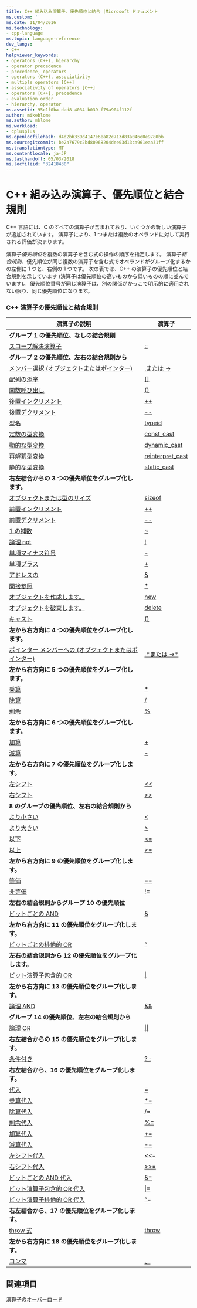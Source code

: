 ```yaml
---
title: C++ 組み込み演算子、優先順位と結合 |Microsoft ドキュメント
ms.custom: ''
ms.date: 11/04/2016
ms.technology:
- cpp-language
ms.topic: language-reference
dev_langs:
- C++
helpviewer_keywords:
- operators (C++), hierarchy
- operator precedence
- precedence, operators
- operators (C++), associativity
- multiple operators [C++]
- associativity of operators [C++]
- operators [C++], precedence
- evaluation order
- hierarchy, operator
ms.assetid: 95c1f0ba-dad8-4034-b039-f79a904f112f
author: mikeblome
ms.author: mblome
ms.workload:
- cplusplus
ms.openlocfilehash: d4d2bb339d4147e6ea82c713d83a046e0e9780bb
ms.sourcegitcommit: be2a7679c2bd80968204dee03d13ca961eaa31ff
ms.translationtype: MT
ms.contentlocale: ja-JP
ms.lasthandoff: 05/03/2018
ms.locfileid: "32418430"
---
```

# <a name="c-built-in-operators-precedence-and-associativity"></a>C++ 組み込み演算子、優先順位と結合規則

C++ 言語には、C のすべての演算子が含まれており、いくつかの新しい演算子が追加されています。 演算子により、1 つまたは複数のオペランドに対して実行される評価が決まります。

演算子*優先順位*を複数の演算子を含む式の操作の順序を指定します。 演算子*結合規則*、優先順位が同じ複数の演算子を含む式でオペランドがグループ化するかの左側に 1 つと、右側の 1 つです。 次の表では、C++ の演算子の優先順位と結合規則を示しています (演算子は優先順位の高いものから低いものの順に並んでいます)。 優先順位番号が同じ演算子は、別の関係がかっこで明示的に適用されない限り、同じ優先順位になります。

### <a name="c-operator-precedence-and-associativity"></a>C++ 演算子の優先順位と結合規則

|演算子の説明|演算子|
|--------------------------|--------------|
|**グループ 1 の優先順位、なしの結合規則**|
|[スコープ解決演算子](../cpp/scope-resolution-operator.md)|[::](../cpp/scope-resolution-operator.md)|
|**グループ 2 の優先順位、左右の結合規則から**|
|[メンバー選択 (オブジェクトまたはポインター)](../cpp/member-access-operators-dot-and.md)|[.または ->](../cpp/member-access-operators-dot-and.md)|
|[配列の添字](../cpp/subscript-operator.md)|[&#91;&#93;](../cpp/subscript-operator.md)|
|[関数呼び出し](../cpp/function-call-operator-parens.md)|[()](../cpp/function-call-operator-parens.md)|
|[後置インクリメント](../cpp/postfix-increment-and-decrement-operators-increment-and-decrement.md)|[++](../cpp/postfix-increment-and-decrement-operators-increment-and-decrement.md)|
|[後置デクリメント](../cpp/postfix-increment-and-decrement-operators-increment-and-decrement.md)|[--](../cpp/postfix-increment-and-decrement-operators-increment-and-decrement.md)|
|[型名](../cpp/typeid-operator.md)|[typeid](../cpp/typeid-operator.md)|
|[定数の型変換](../cpp/const-cast-operator.md)|[const_cast](../cpp/const-cast-operator.md)|
|[動的な型変換](../cpp/dynamic-cast-operator.md)|[dynamic_cast](../cpp/dynamic-cast-operator.md)|
|[再解釈型変換](../cpp/reinterpret-cast-operator.md)|[reinterpret_cast](../cpp/reinterpret-cast-operator.md)|
|[静的な型変換](../cpp/static-cast-operator.md)|[static_cast](../cpp/static-cast-operator.md)|
|**右左結合からの 3 つの優先順位をグループ化します。**|
|[オブジェクトまたは型のサイズ](../cpp/sizeof-operator.md)|[sizeof](../cpp/sizeof-operator.md)|
|[前置インクリメント](../cpp/prefix-increment-and-decrement-operators-increment-and-decrement.md)|[++](../cpp/prefix-increment-and-decrement-operators-increment-and-decrement.md)|
|[前置デクリメント](../cpp/prefix-increment-and-decrement-operators-increment-and-decrement.md)|[--](../cpp/prefix-increment-and-decrement-operators-increment-and-decrement.md)|
|[1 の補数](../cpp/one-s-complement-operator-tilde.md)|[~](../cpp/one-s-complement-operator-tilde.md)|
|[論理 not](../cpp/logical-negation-operator-exclpt.md)|[\!](../cpp/logical-negation-operator-exclpt.md)|
|[単項マイナス符号](../cpp/unary-plus-and-negation-operators-plus-and.md)|[-](../cpp/unary-plus-and-negation-operators-plus-and.md)|
|[単項プラス](../cpp/unary-plus-and-negation-operators-plus-and.md)|[+](../cpp/unary-plus-and-negation-operators-plus-and.md)|
|[アドレスの](../cpp/address-of-operator-amp.md)|[&amp;](../cpp/address-of-operator-amp.md)|
|[間接参照](../cpp/indirection-operator-star.md)|[&#42;](../cpp/indirection-operator-star.md)|
|[オブジェクトを作成します。](../cpp/new-operator-cpp.md)|[new](../cpp/new-operator-cpp.md)|
|[オブジェクトを破棄します。](../cpp/delete-operator-cpp.md)|[delete](../cpp/delete-operator-cpp.md)|
|[キャスト](../cpp/cast-operator-parens.md)|[()](../cpp/cast-operator-parens.md)|
|**左から右方向に 4 つの優先順位をグループ化します。**|
|[ポインター メンバーへの (オブジェクトまたはポインター)](../cpp/pointer-to-member-operators-dot-star-and-star.md)|[.&#42;または ->&#42;](../cpp/pointer-to-member-operators-dot-star-and-star.md)|
|**左から右方向に 5 つの優先順位をグループ化します。**|
|[乗算](../cpp/multiplicative-operators-and-the-modulus-operator.md)|[&#42;](../cpp/multiplicative-operators-and-the-modulus-operator.md)|
|[除算](../cpp/multiplicative-operators-and-the-modulus-operator.md)|[/](../cpp/multiplicative-operators-and-the-modulus-operator.md)|
|[剰余](../cpp/multiplicative-operators-and-the-modulus-operator.md)|[%](../cpp/multiplicative-operators-and-the-modulus-operator.md)|
|**左から右方向に 6 つの優先順位をグループ化します。**|
|[加算](../cpp/additive-operators-plus-and.md)|[+](../cpp/additive-operators-plus-and.md)|
|[減算](../cpp/additive-operators-plus-and.md)|[-](../cpp/additive-operators-plus-and.md)|
|**左から右方向に 7 の優先順位をグループ化します。**|
|[左シフト](../cpp/left-shift-and-right-shift-operators-input-and-output.md)|[<<](../cpp/left-shift-and-right-shift-operators-input-and-output.md)|
|[右シフト](../cpp/left-shift-and-right-shift-operators-input-and-output.md)|[>>](../cpp/left-shift-and-right-shift-operators-input-and-output.md)|
|**8 のグループの優先順位、左右の結合規則から**|
|[より小さい](../cpp/relational-operators-equal-and-equal.md)|[<](../cpp/relational-operators-equal-and-equal.md)|
|[より大きい](../cpp/relational-operators-equal-and-equal.md)|[>](../cpp/relational-operators-equal-and-equal.md)|
|[以下](../cpp/relational-operators-equal-and-equal.md)|[<=](../cpp/relational-operators-equal-and-equal.md)|
|[以上](../cpp/relational-operators-equal-and-equal.md)|[>=](../cpp/relational-operators-equal-and-equal.md)|
|**左から右方向に 9 の優先順位をグループ化します。**|
|[等価](../cpp/equality-operators-equal-equal-and-exclpt-equal.md)|[==](../cpp/equality-operators-equal-equal-and-exclpt-equal.md)|
|[非等価](../cpp/equality-operators-equal-equal-and-exclpt-equal.md)|[\!=](../cpp/equality-operators-equal-equal-and-exclpt-equal.md)|
|**左右の結合規則からグループ 10 の優先順位**|
|[ビットごとの AND](../cpp/bitwise-and-operator-amp.md)|[&amp;](../cpp/bitwise-and-operator-amp.md)|
|**左から右方向に 11 の優先順位をグループ化します。**|
|[ビットごとの排他的 OR](../cpp/bitwise-exclusive-or-operator-hat.md)|[^](../cpp/bitwise-exclusive-or-operator-hat.md)|
|**左右の結合規則から 12 の優先順位をグループ化します。**|
|[ビット演算子包含的 OR](../cpp/bitwise-inclusive-or-operator-pipe.md)|[&#124;](../cpp/bitwise-inclusive-or-operator-pipe.md)|
|**左から右方向に 13 の優先順位をグループ化します。**|
|[論理 AND](../cpp/logical-and-operator-amp-amp.md)|[&amp;&amp;](../cpp/logical-and-operator-amp-amp.md)|
|**グループ 14 の優先順位、左右の結合規則から**|
|[論理 OR](../cpp/logical-or-operator-pipe-pipe.md)|[&#124;&#124;](../cpp/logical-or-operator-pipe-pipe.md)|
|**右左結合からの 15 の優先順位をグループ化します。**|
|[条件付き](../cpp/conditional-operator-q.md)|[? :](../cpp/conditional-operator-q.md)|
|**右左結合から、16 の優先順位をグループ化します。**|
|[代入](../cpp/assignment-operators.md)|[=](../cpp/assignment-operators.md)|
|[乗算代入](../cpp/assignment-operators.md)|[&#42;=](../cpp/assignment-operators.md)|
|[除算代入](../cpp/assignment-operators.md)|[/=](../cpp/assignment-operators.md)|
|[剰余代入](../cpp/assignment-operators.md)|[%=](../cpp/assignment-operators.md)|
|[加算代入](../cpp/assignment-operators.md)|[+=](../cpp/assignment-operators.md)|
|[減算代入](../cpp/assignment-operators.md)|[-=](../cpp/assignment-operators.md)|
|[左シフト代入](../cpp/assignment-operators.md)|[<<=](../cpp/assignment-operators.md)|
|[右シフト代入](../cpp/assignment-operators.md)|[>>=](../cpp/assignment-operators.md)|
|[ビットごとの AND 代入](../cpp/assignment-operators.md)|[&amp;=](../cpp/assignment-operators.md)|
|[ビット演算子包含的 OR 代入](../cpp/assignment-operators.md)|[&#124;=](../cpp/assignment-operators.md)|
|[ビット演算子排他的 OR 代入](../cpp/assignment-operators.md)|[^=](../cpp/assignment-operators.md)|
|**右左結合から、17 の優先順位をグループ化します。**|
|[throw 式](../cpp/try-throw-and-catch-statements-cpp.md)|[throw](../cpp/try-throw-and-catch-statements-cpp.md)|
|**左から右方向に 18 の優先順位をグループ化します。**|
|[コンマ](../cpp/comma-operator.md)|[、](../cpp/comma-operator.md)|

## <a name="see-also"></a>関連項目

[演算子のオーバーロード](operator-overloading.md)


